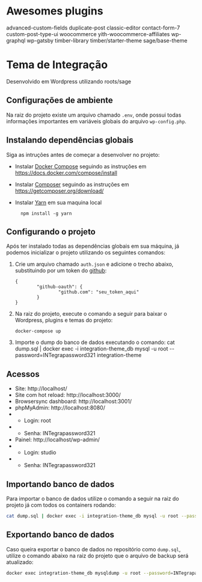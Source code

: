 # Awesomes plugins

advanced-custom-fields
duplicate-post
classic-editor
contact-form-7
custom-post-type-ui
woocommerce
yith-woocommerce-affiliates
wp-graphql
wp-gatsby
timber-library
timber/starter-theme
sage/base-theme

# Tema de Integração

Desenvolvido em Wordpress utilizando roots/sage

## Configurações de ambiente

Na raiz do projeto existe um arquivo chamado `.env`, onde possui todas informações importantes em variáveis globais do arquivo `wp-config.php`.

## Instalando dependências globais

Siga as intruções antes de começar a desenvolver no projeto:

- Instalar [Docker Compose](https://docs.docker.com/compose/install) seguindo as instruções em https://docs.docker.com/compose/install
- Instalar [Composer](https://getcomposer.org/download) seguindo as instruções em https://getcomposer.org/download/
- Instalar [Yarn](https://classic.yarnpkg.com/en/docs/install) em sua maquina local

        npm install -g yarn

## Configurando o projeto

Após ter instalado todas as dependências globais em sua máquina, já podemos inicializar o projeto utilizando os seguintes comandos:

1.  Crie um arquivo chamado `auth.json` e adicione o trecho abaixo, substituindo por um token do [github](https://github.com/settings/tokens):

        {
                "github-oauth": {
                        "github.com": "seu_token_aqui"
                }
        }

2.  Na raiz do projeto, execute o comando a seguir para baixar o Wordpress, plugins e temas do projeto:

        docker-compose up

3.  Importe o dump do banco de dados executando o comando:
    cat dump.sql | docker exec -i integration-theme_db mysql -u root --password=INTegrapassword321 integration-theme

## Acessos

- Site: http://localhost/
- Site com hot reload: http://localhost:3000/
- Browsersync dashboard: http://localhost:3001/
- phpMyAdmin: http://localhost:8080/
- - Login: root
- - Senha: INTegrapassword321
- Painel: http://localhost/wp-admin/
- - Login: studio
- - Senha: INTegrapassword321

## Importando banco de dados

Para importar o banco de dados utilize o comando a seguir na raiz do projeto já com todos os containers rodando:

```sh
cat dump.sql | docker exec -i integration-theme_db mysql -u root --password=INTegrapassword321 integration-theme
```

## Exportando banco de dados

Caso queira exportar o banco de dados no repositório como `dump.sql`, utilize o comando abaixo na raiz do projeto que o arquivo de backup será atualizado:

```sh
docker exec integration-theme_db mysqldump -u root --password=INTegrapassword321 integration-theme > dump.sql
```
